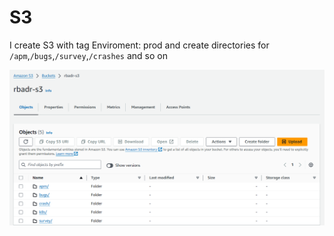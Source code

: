 
# S3


I create S3 with tag Enviroment: prod  and create directories for `/apm`,`/bugs`,`/survey`,`/crashes` and so on

![S3 Architecture](./S3/s3-architecture.png)
